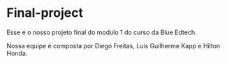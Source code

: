 # Final-project

Esse é o nosso projeto final do modulo 1 do curso da Blue Edtech.

Nossa equipe é composta por Diego Freitas, Luis Guilherme Kapp e Hilton Honda.
